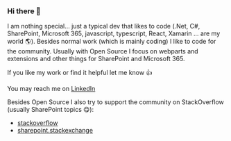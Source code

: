### Hi there 👋

I am nothing special... just a typical dev that likes to code (.Net, C#, SharePoint, Microsoft 365, javascript, typescript, React, Xamarin ... are my world 🌎). Besides normal work (which is mainly coding) I like to code for the community. Usually with Open Source I focus on webparts and extensions and other things for SharePoint and Microsoft 365.

If you like my work or find it helpful let me know 👍

You may reach me on [LinkedIn](https://www.linkedin.com/in/adam-w%C3%B3jcik-9b7777a6/)

Besides Open Source I also try to support the community on StackOverflow (usually SharePoint topics 😋):
- [stackoverflow](https://stackoverflow.com/users/11672309/adam)
- [sharepoint.stackexchange](https://sharepoint.stackexchange.com/users/84913/adam)
